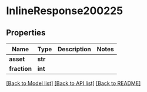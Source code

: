 # InlineResponse200225

## Properties
Name | Type | Description | Notes
------------ | ------------- | ------------- | -------------
**asset** | **str** |  | 
**fraction** | **int** |  | 

[[Back to Model list]](../README.md#documentation-for-models) [[Back to API list]](../README.md#documentation-for-api-endpoints) [[Back to README]](../README.md)

